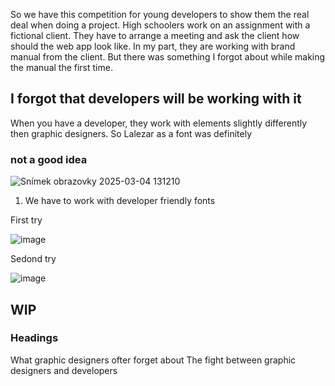 So we have this competition for young developers to show them the real deal when doing a project. High schoolers work on an assignment with a fictional client. They have to arrange a meeting and ask the client how should the web app look like.
In my part, they are working with brand manual from the client. But there was something I forgot about while making the manual the first time.

## I forgot that developers will be working with it
When you have a developer, they work with elements slightly differently then graphic designers. So Lalezar as a font was definitely
### not a good idea

![Snímek obrazovky 2025-03-04 131210](https://github.com/user-attachments/assets/be2022c7-bd06-46a8-b070-83914022e6a5)
1. We have to work with developer friendly fonts

First try

![image](https://github.com/user-attachments/assets/5b0fd2c5-c895-4b02-90f7-6180016d8b76)

Sedond try

![image](https://github.com/user-attachments/assets/ce428af9-7485-48d2-ae90-f8c01ed4c025)

## WIP
### Headings
What graphic designers ofter forget about
The fight between graphic designers and developers
